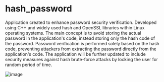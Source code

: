 # hash_password

Application created to enhance password security verification. Developed using C++ and widely used hash and OpenSSL libraries within Linux operating systems.
The main concept is to avoid storing the actual password in the application's code, instead storing only the hash code of the password.
Password verification is performed solely based on the hash code, preventing attackers from extracting the password directly from the application's code. 
The application will be further updated to include security measures against hash brute-force attacks by locking the user for random period of time.  

![image](https://github.com/AL19man/hash_password/assets/136197729/51e15c2b-db78-4d18-9f52-23d789bf9998)
